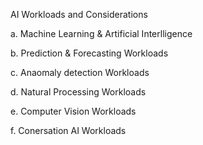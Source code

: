 AI Workloads and Considerations

a. Machine Learning & Artificial Interlligence

b. Prediction & Forecasting Workloads

c. Anaomaly detection Workloads

d. Natural Processing Workloads

e. Computer Vision Workloads

f. Conersation AI Workloads
